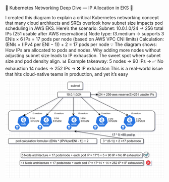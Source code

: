 🚀 Kubernetes Networking Deep Dive — IP Allocation in EKS 🚀

I created this diagram to explain a critical Kubernetes networking concept that many cloud architects and SREs overlook how subnet size impacts pod scheduling in AWS EKS.
Here’s the scenario:
Subnet: 10.0.1.0/24 → 256 total IPs (251 usable after AWS reservations)
Node type: t3.medium → supports 3 ENIs × 6 IPs = 17 pods per node (based on AWS VPC CNI limits)
Calculation: (ENIs × (IPv4 per ENI − 1)) + 2 = 17 pods per node
💡 The diagram shows:
How IPs are allocated to pods and nodes.
Why adding more nodes without adjusting subnet size leads to IP exhaustion.
The sweet spot where subnet size and pod density align.
📊 Example takeaway:
5 nodes → 90 IPs → ✅ No exhaustion
14 nodes → 252 IPs → ❌ IP exhaustion
This is a real-world issue that hits cloud-native teams in production, and yet it’s easy

![alt text](image.png)
